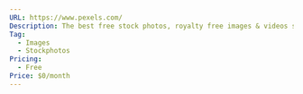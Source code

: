 ```yaml
---
URL: https://www.pexels.com/
Description: The best free stock photos, royalty free images & videos shared by creators.
Tag:
  - Images
  - Stockphotos
Pricing:
  - Free
Price: $0/month
---
```

